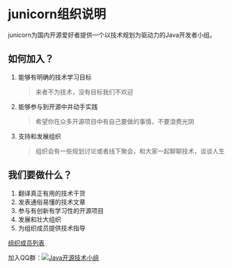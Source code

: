 # junicorn组织说明

junicorn为国内开源爱好者提供一个以技术规划为驱动力的Java开发者小组。

## 如何加入？

1. 能够有明确的技术学习目标
	> 来者不为技术，没有目标我们不欢迎
2. 能够参与到开源中并动手实践
	> 希望你在众多开源项目中有自己要做的事情，不要浪费光阴
3. 支持和发展组织
	> 组织会有一些规划讨论或者线下聚会，和大家一起聊聊技术，谈谈人生

## 我们要做什么？

1. 翻译真正有用的技术干货
2. 发表通俗易懂的技术文章
3. 参与有创新有学习性的开源项目
4. 发展和壮大组织
5. 为组织成员提供技术指导

[组织成员列表](users.md)

加入QQ群：<a target="_blank" href="http://shang.qq.com/wpa/qunwpa?idkey=7d479bd50a448c14e69a7af11f5b7c7216f780534faddbbdb85a08291100b0f2"><img border="0" src="http://pub.idqqimg.com/wpa/images/group.png" alt="Java开源技术小组" title="Java开源技术小组"></a>
